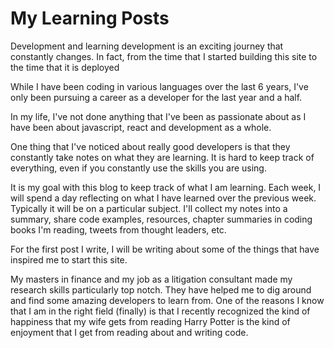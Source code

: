 # My Learning Posts

Development and learning development is an exciting journey that constantly changes. In fact, from the time that I started building this site to the time that it is deployed

While I have been coding in various languages over the last 6 years, I've only been pursuing a career as a developer for the last year and a half.

In my life, I've not done anything that I've been as passionate about as I have been about javascript, react and development as a whole.

One thing that I've noticed about really good developers is that they constantly take notes on what they are learning. It is hard to keep track of everything, even if you constantly use the skills you are using.

It is my goal with this blog to keep track of what I am learning. Each week, I will spend a day reflecting on what I have learned over the previous week. Typically it will be on a particular subject. I'll collect my notes into a summary, share code examples, resources, chapter summaries in coding books I'm reading, tweets from thought leaders, etc.

For the first post I write, I will be writing about some of the things that have inspired me to start this site.

My masters in finance and my job as a litigation consultant made my research skills particularly top notch. They have helped me to dig around and find some amazing developers to learn from. One of the reasons I know that I am in the right field (finally) is that I recently recognized the kind of happiness that my wife gets from reading Harry Potter is the kind of enjoyment that I get from reading about and writing code.